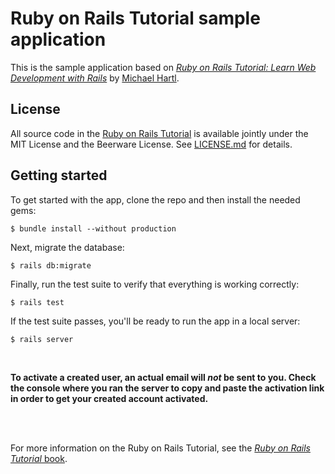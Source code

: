 # Ruby on Rails Tutorial sample application
This is the sample application based on
[*Ruby on Rails Tutorial:
Learn Web Development with Rails*](https://www.railstutorial.org/) by [Michael Hartl](http://www.michaelhartl.com/).
## License
All source code in the [Ruby on Rails Tutorial](https://www.railstutorial.org/) is available jointly under the MIT License and the Beerware License. See [LICENSE.md](LICENSE.md) for details.

## Getting started
To get started with the app, clone the repo and then install the needed gems:
```
$ bundle install --without production
```
Next, migrate the database:
```
$ rails db:migrate
```
Finally, run the test suite to verify that everything is working correctly:
```
$ rails test
```
If the test suite passes, you'll be ready to run the app in a local server:
```
$ rails server
```
<br/>

**To activate a created user, an actual email will *not* be sent to you.
Check the console where you ran the server to copy and paste the
activation link in order to get your created account activated.**

<br/>
<br/>

For more information on the Ruby on Rails Tutorial, see the
[*Ruby on Rails Tutorial* book](https://www.railstutorial.org/book).

